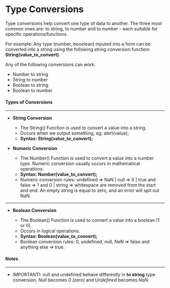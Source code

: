 # Type Conversions

Type conversions help convert one type of data to another. The three most common ones are: to string, to number and to number - each suitable for specific operations/functions.

For example: Any type (number, booolean) inputed into a form can be converted into a string using the following string conversion function: **String(value_to_convert)**.

Any of the following conversions can work:

* Number to string
* String to number
* Boolean to string
* Boolean to number

#### Types of Conversions
***

* **String Conversion**

  - The String() Function is used to convert a value into a string.
  - Occurs when we output something, eg: alert(value);
  - **Syntax: String(value_to_convert);**

* **Numeric Conversion**

  - The Number() Function is used to convert a value into a number type. Numeric conversion usually occurs in mathematical operations.
  - **Syntax: Number(value_to_convert);**
  - Numeric conversion rules: undefined => NaN | null => 0 | true and false => 1 and 0 | string => whitespace are removed from the start and end. An empty string is equal to zero, and an error will spit out NaN.
***

* **Boolean Conversion**

  - The Boolean() Function is used to convert a value into a boolean (1 or 0).
  - Occurs in logical operations.
  - **Syntax: Boolean(value_to_convert);**
  - Boolean conversion rules: 0, undefined, null, NaN => false and anything else => true.

#### Notes
***

* IMPORTANT!: null and undefined behave differently in **to string** type conversion. _Null_ becomes _0 (zero)_ and _Undefined_ becomes _NaN_.
